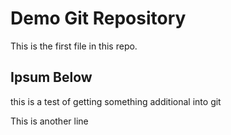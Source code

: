# Demo Git Repository

This is the first file in this repo.

## Ipsum Below

this is a test of getting something additional into git

This is another line
